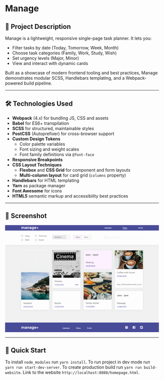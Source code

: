 # Manage

## 🚀 Project Description
Manage is a lightweight, responsive single-page task planner. It lets you:
- Filter tasks by date (Today, Tomorrow, Week, Month)  
- Choose task categories (Family, Work, Study, Wish)  
- Set urgency levels (Major, Minor)  
- View and interact with dynamic cards  

Built as a showcase of modern frontend tooling and best practices, Manage demonstrates modular SCSS, Handlebars templating, and a Webpack-powered build pipeline.

---

## 🛠️ Technologies Used
- **Webpack** (4.x) for bundling JS, CSS and assets  
- **Babel** for ES6+ transpilation  
- **SCSS** for structured, maintainable styles  
- **PostCSS** (Autoprefixer) for cross-browser support  
- **Custom Design Tokens**  
  - Color palette variables  
  - Font sizing and weight scales  
  - Font family definitions via `@font-face` 
- **Responsive Breakpoints**  
- **CSS Layout Techniques**  
  - **Flexbox** and **CSS Grid** for component and form layouts  
  - **Multi-column layout** for card grid (`columns` property) 
- **Handlebars** for HTML templating  
- **Yarn** as package manager  
- **Font Awesome** for icons  
- **HTML5** semantic markup and accessibility best practices  

---

## 📸 Screenshot
![Manage Screenshot](assets/screenshot.jpg)

---

## 🚀 Quick Start
To install `node_modules` run `yarn install`.
To run project in dev mode run `yarn run start-dev-server`.
To create production build run `yarn run build-website`.
Link to the website `http://localhost:8080/homepage.html`.
